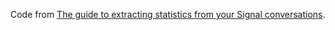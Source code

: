 Code from [The guide to extracting statistics from your Signal conversations](https://www.yoranbrondsema.com/post/the-guide-to-extracting-statistics-from-your-signal-conversations/).
